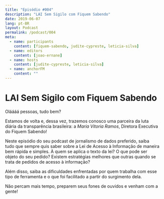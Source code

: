 ```yaml
---
title: "Episódio #004"
description: "LAI Sem Sigilo com Fiquem Sabendo"
date: 2019-06-07
lang: pt-BR
layout: Podcast
permalink: /podcast/004
meta:
  - name: participants
    content: [fiquem-sabendo, judite-cypreste, leticia-silva]
  - name: editors
    content: [joao-ernane]
  - name: hosts
    content: [judite-cypreste, leticia-silva]
  - name: anchorFM
    content: ""
---
```


# LAI Sem Sigilo com Fiquem Sabendo

Oláááá pessoas, tudo bem?

Estamos de volta e, dessa vez, trazemos conosco uma parceira da luta diária da transparência brasileira: a _Maria Vitoria Ramos_, Diretora Executiva do Fiquem Sabendo!

Neste episódio do seu podcast de jornalismo de dados preferido, saiba tudo que sempre quis saber sobre a Lei de Acesso à Informação de maneira bem rápida e simples. À quem se aplica o texto da lei? O que pode ser objeto do seu pedido? Existem estratégias melhores que outras quando se trata de pedidos de acesso à informação?

Além disso, saiba as dificuldades enfrentadas por quem trabalha com esse tipo de ferramenta e o que foi facilitado a partir do surgimento dela.

Não percam mais tempo, preparem seus fones de ouvidos e venham com a gente!

<!-- ### Links deste episódio:

- [Formulário para inscrição na newsletter Dados do Mês](https://eepurl.com/glBJrT)
- Financiamento coletivo - [https://apoia.se/colaboradados](https://apoia.se/colaboradados)

## Links Comentados no Episódio

- [Constituição da República Federativa do Brasil de 1988](http://www.planalto.gov.br/ccivil_03/Constituicao/Constituicao.htm)
- [Lei 12.527/2011 - "Lei de Acesso à Informação" - Planalto](http://www.planalto.gov.br/ccivil_03/_Ato2011-2014/2011/Lei/L12527.htm)

* [Portal Fiquem Sabendo](http://www.fiquemsabendo.com.br/)
* [NewsLetter do Fiquem Sabendo: Don't LAI To Me](https://t.co/DMfQXZQv7F)
* [catarse do Fiquem Sabendo](https://www.catarse.me/fiquemsabendo)
* [PagSeguro do Fiquem Sabendo](http://pag.ae/7UTaddA12)
* [Paypal do Fiquem Sabendo](https://www.paypal.com/signin?forceLogin=false&returnUri=https%3A%2F%2Fwww.paypal.com%2Fdonate&state=%252F%253Ftoken%253DXNqLO3vOAGu6pyZeAt6O3jl0f-XXEeMTTz6o8mogv5f-26L19hZ0zfosr05lGNgmPs1eK0%2526fromUL%253Dtrue&intent=donate&ctxId=acbb78e660f64fa0b6daa0de7ee56493)

- [Artigo que trata do afastamento do assessor de João Dória](https://sao-paulo.estadao.com.br/noticias/geral,gestao-doria-dificulta-acesso-a-dados-e-viola-lei-de-acesso-a-informacao,70002075921)
- [Ferramenta Queremos Saber](https://queremossaber.org.br/)

### Não se esqueçam de nos acompanhar nas redes sociais:

- Twitter: [@colaboradados](https://twitter.com/colaboradados)
- Nosso robô: [@colaboradados_bot](https://twitter.com/colabora_bot)
- Facebook: [https://facebook.com/colaboradados](https://facebook.com/colaboradados)
- Instagram: [https://www.instagram.com/colaboradados/](@colaboradados)

### Créditos:

Imagens:
[Freepik.com](https://www.freepik.com/)
[Pexels.com](https://www.pexels.com)
[Unsplash.com](https://unsplash.com)

Músicas:

- [Bad Snacks - Half Day](https://youtu.be/GW8659L9l6M)
- [glaciære - Dolphin](https://youtu.be/f3EPNjnWn_I)
- [It Still Rains in Summer - Royalty Free Music](https://youtu.be/YPBSMBDNm3k)
- [Noir Et Blanc Vie - True Art Real Affection](https://youtu.be/5UAzI-QYTKw) -->
